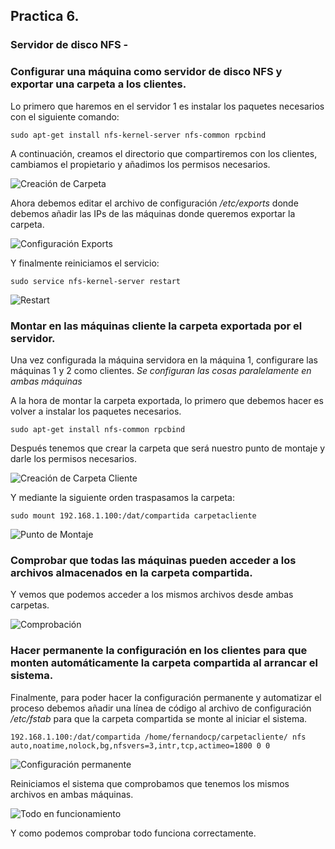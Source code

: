 ## Practica 6.
### Servidor de disco NFS - 

### Configurar una máquina como servidor de disco NFS y exportar una carpeta a los clientes.
Lo primero que haremos en el servidor 1 es instalar los paquetes necesarios con el siguiente comando:

`sudo apt-get install nfs-kernel-server nfs-common rpcbind`

A continuación, creamos el directorio que compartiremos con los clientes, cambiamos el propietario y añadimos los permisos necesarios.

![Creación de Carpeta](./capturas/directorio-permisos-1.PNG)

Ahora debemos editar el archivo de configuración _/etc/exports_ donde debemos añadir las IPs de las máquinas donde queremos exportar la carpeta.

![Configuración Exports](./capturas/exports-2.PNG)

Y finalmente reiniciamos el servicio:

`sudo service nfs-kernel-server restart`

![Restart](./capturas/restart-3.PNG)

### Montar en las máquinas cliente la carpeta exportada por el servidor.
Una vez configurada la máquina servidora en la máquina 1, configurare las máquinas 1 y 2 como clientes. _Se configuran las cosas paralelamente en ambas máquinas_

A la hora de montar la carpeta exportada, lo primero que debemos hacer es volver a instalar los paquetes necesarios.

`sudo apt-get install nfs-common rpcbind`

Después tenemos que crear la carpeta que será nuestro punto de montaje y darle los permisos necesarios.

![Creación de Carpeta Cliente](./capturas/directorio-permisos-4.PNG)

Y mediante la siguiente orden traspasamos la carpeta:

`sudo mount 192.168.1.100:/dat/compartida carpetacliente`

![Punto de Montaje](./capturas/traspasocarpeta-5.PNG)

### Comprobar que todas las máquinas pueden acceder a los archivos almacenados en la carpeta compartida.

Y vemos que podemos acceder a los mismos archivos desde ambas carpetas.

![Comprobación](./capturas/comprobacion-6.PNG)

### Hacer permanente la configuración en los clientes para que monten automáticamente la carpeta compartida al arrancar el sistema.

Finalmente, para poder hacer la configuración permanente y automatizar el proceso debemos añadir una línea de código al archivo de configuración _/etc/fstab_ para que la carpeta compartida se monte al iniciar el sistema.

`192.168.1.100:/dat/compartida /home/fernandocp/carpetacliente/ nfs auto,noatime,nolock,bg,nfsvers=3,intr,tcp,actimeo=1800 0 0`

![Configuración permanente](./capturas/fstab-7.PNG)

Reiniciamos el sistema que comprobamos que tenemos los mismos archivos en ambas máquinas.

![Todo en funcionamiento](./capturas/funciona-8.PNG)

Y como podemos comprobar todo funciona correctamente.
